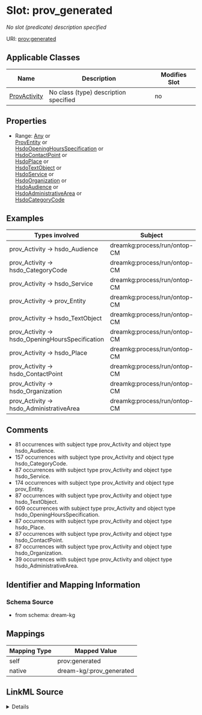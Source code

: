 

# Slot: prov_generated


_No slot (predicate) description specified_





URI: [prov:generated](http://www.w3.org/ns/prov#generated)



<!-- no inheritance hierarchy -->





## Applicable Classes

| Name | Description | Modifies Slot |
| --- | --- | --- |
| [ProvActivity](ProvActivity.md) | No class (type) description specified |  no  |







## Properties

* Range: [Any](Any.md)&nbsp;or&nbsp;<br />[ProvEntity](ProvEntity.md)&nbsp;or&nbsp;<br />[HsdoOpeningHoursSpecification](HsdoOpeningHoursSpecification.md)&nbsp;or&nbsp;<br />[HsdoContactPoint](HsdoContactPoint.md)&nbsp;or&nbsp;<br />[HsdoPlace](HsdoPlace.md)&nbsp;or&nbsp;<br />[HsdoTextObject](HsdoTextObject.md)&nbsp;or&nbsp;<br />[HsdoService](HsdoService.md)&nbsp;or&nbsp;<br />[HsdoOrganization](HsdoOrganization.md)&nbsp;or&nbsp;<br />[HsdoAudience](HsdoAudience.md)&nbsp;or&nbsp;<br />[HsdoAdministrativeArea](HsdoAdministrativeArea.md)&nbsp;or&nbsp;<br />[HsdoCategoryCode](HsdoCategoryCode.md)






## Examples

| Types involved | Subject | Predicate | Object |
| --- | --- | --- | --- |
| prov_Activity → hsdo_Audience | dreamkg:process/run/ontop-CM | prov:generated | dreamkg:category/audience/YoungAdults |
| prov_Activity → hsdo_CategoryCode | dreamkg:process/run/ontop-CM | prov:generated | dreamkg:category/service/other/WeatherRelief |
| prov_Activity → hsdo_Service | dreamkg:process/run/ontop-CM | prov:generated | dreamkg:service/6710596967858176 |
| prov_Activity → prov_Entity | dreamkg:process/run/ontop-CM | prov:generated | dreamkg:service/channel/P--6710596967858176 |
| prov_Activity → hsdo_TextObject | dreamkg:process/run/ontop-CM | prov:generated | dreamkg:service/desc/6710596967858176 |
| prov_Activity → hsdo_OpeningHoursSpecification | dreamkg:process/run/ontop-CM | prov:generated | dreamkg:service/hours/wednesday/6710596967858176 |
| prov_Activity → hsdo_Place | dreamkg:process/run/ontop-CM | prov:generated | dreamkg:service/location/6710596967858176 |
| prov_Activity → hsdo_ContactPoint | dreamkg:process/run/ontop-CM | prov:generated | dreamkg:service/phone/6710596967858176 |
| prov_Activity → hsdo_Organization | dreamkg:process/run/ontop-CM | prov:generated | dreamkg:service/provider/6710596967858176 |
| prov_Activity → hsdo_AdministrativeArea | dreamkg:process/run/ontop-CM | prov:generated | dreamkg:zip/19320 |


## Comments

* 81 occurrences with subject type prov_Activity and object type hsdo_Audience.
* 157 occurrences with subject type prov_Activity and object type hsdo_CategoryCode.
* 87 occurrences with subject type prov_Activity and object type hsdo_Service.
* 174 occurrences with subject type prov_Activity and object type prov_Entity.
* 87 occurrences with subject type prov_Activity and object type hsdo_TextObject.
* 609 occurrences with subject type prov_Activity and object type hsdo_OpeningHoursSpecification.
* 87 occurrences with subject type prov_Activity and object type hsdo_Place.
* 87 occurrences with subject type prov_Activity and object type hsdo_ContactPoint.
* 87 occurrences with subject type prov_Activity and object type hsdo_Organization.
* 39 occurrences with subject type prov_Activity and object type hsdo_AdministrativeArea.

## Identifier and Mapping Information







### Schema Source


* from schema: dream-kg




## Mappings

| Mapping Type | Mapped Value |
| ---  | ---  |
| self | prov:generated |
| native | dream-kg/:prov_generated |




## LinkML Source

<details>
```yaml
name: prov_generated
description: No slot (predicate) description specified
comments:
- 81 occurrences with subject type prov_Activity and object type hsdo_Audience.
- 157 occurrences with subject type prov_Activity and object type hsdo_CategoryCode.
- 87 occurrences with subject type prov_Activity and object type hsdo_Service.
- 174 occurrences with subject type prov_Activity and object type prov_Entity.
- 87 occurrences with subject type prov_Activity and object type hsdo_TextObject.
- 609 occurrences with subject type prov_Activity and object type hsdo_OpeningHoursSpecification.
- 87 occurrences with subject type prov_Activity and object type hsdo_Place.
- 87 occurrences with subject type prov_Activity and object type hsdo_ContactPoint.
- 87 occurrences with subject type prov_Activity and object type hsdo_Organization.
- 39 occurrences with subject type prov_Activity and object type hsdo_AdministrativeArea.
examples:
- description: prov_Activity → hsdo_Audience
  object:
    example_object: dreamkg:category/audience/YoungAdults
    example_object_type: hsdo_Audience
    example_predicate: prov:generated
    example_subject: dreamkg:process/run/ontop-CM
    example_subject_type: prov_Activity
- description: prov_Activity → hsdo_CategoryCode
  object:
    example_object: dreamkg:category/service/other/WeatherRelief
    example_object_type: hsdo_CategoryCode
    example_predicate: prov:generated
    example_subject: dreamkg:process/run/ontop-CM
    example_subject_type: prov_Activity
- description: prov_Activity → hsdo_Service
  object:
    example_object: dreamkg:service/6710596967858176
    example_object_type: hsdo_Service
    example_predicate: prov:generated
    example_subject: dreamkg:process/run/ontop-CM
    example_subject_type: prov_Activity
- description: prov_Activity → prov_Entity
  object:
    example_object: dreamkg:service/channel/P--6710596967858176
    example_object_type: prov_Entity
    example_predicate: prov:generated
    example_subject: dreamkg:process/run/ontop-CM
    example_subject_type: prov_Activity
- description: prov_Activity → hsdo_TextObject
  object:
    example_object: dreamkg:service/desc/6710596967858176
    example_object_type: hsdo_TextObject
    example_predicate: prov:generated
    example_subject: dreamkg:process/run/ontop-CM
    example_subject_type: prov_Activity
- description: prov_Activity → hsdo_OpeningHoursSpecification
  object:
    example_object: dreamkg:service/hours/wednesday/6710596967858176
    example_object_type: hsdo_OpeningHoursSpecification
    example_predicate: prov:generated
    example_subject: dreamkg:process/run/ontop-CM
    example_subject_type: prov_Activity
- description: prov_Activity → hsdo_Place
  object:
    example_object: dreamkg:service/location/6710596967858176
    example_object_type: hsdo_Place
    example_predicate: prov:generated
    example_subject: dreamkg:process/run/ontop-CM
    example_subject_type: prov_Activity
- description: prov_Activity → hsdo_ContactPoint
  object:
    example_object: dreamkg:service/phone/6710596967858176
    example_object_type: hsdo_ContactPoint
    example_predicate: prov:generated
    example_subject: dreamkg:process/run/ontop-CM
    example_subject_type: prov_Activity
- description: prov_Activity → hsdo_Organization
  object:
    example_object: dreamkg:service/provider/6710596967858176
    example_object_type: hsdo_Organization
    example_predicate: prov:generated
    example_subject: dreamkg:process/run/ontop-CM
    example_subject_type: prov_Activity
- description: prov_Activity → hsdo_AdministrativeArea
  object:
    example_object: dreamkg:zip/19320
    example_object_type: hsdo_AdministrativeArea
    example_predicate: prov:generated
    example_subject: dreamkg:process/run/ontop-CM
    example_subject_type: prov_Activity
from_schema: dream-kg
rank: 1000
slot_uri: prov:generated
alias: prov_generated
domain_of:
- prov_Activity
range: Any
any_of:
- range: prov_Entity
- range: hsdo_OpeningHoursSpecification
- range: hsdo_ContactPoint
- range: hsdo_Place
- range: hsdo_TextObject
- range: hsdo_Service
- range: hsdo_Organization
- range: hsdo_Audience
- range: hsdo_AdministrativeArea
- range: hsdo_CategoryCode

```
</details>